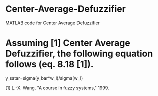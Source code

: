 # Center-Average-Defuzzifier

MATLAB code for Center Average Defuzzifier 
# Assuming [1] Center Average Defuzzifier, the following equation follows (eq. 8.18 [1]).

y_satar=sigma(y_bar*w_l)/sigma(w_l)



[1]	L.-X. Wang, "A course in fuzzy systems," 1999.
